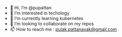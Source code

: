 - 👋 Hi, I’m @pupattan
- 👀 I’m interested in techology 
- 🌱 I’m currently learning kubernetes
- 💞️ I’m looking to collaborate on my repos
- 📫 How to reach me : pulak.pattanayak@gmail.com

<!---
pupattan/pupattan is a ✨ special ✨ repository because its `README.md` (this file) appears on your GitHub profile.
You can click the Preview link to take a look at your changes.
--->
